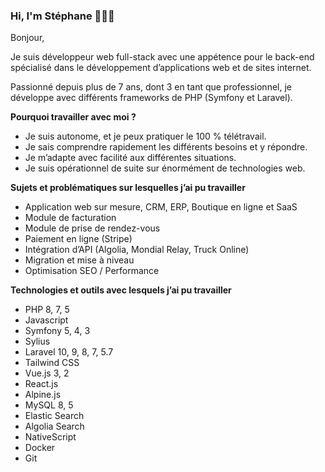 ### Hi, I'm Stéphane 👨🏽‍💻
Bonjour,

Je suis développeur web full-stack avec une appétence pour le back-end spécialisé dans le développement d’applications web et de sites internet. 

Passionné depuis plus de 7 ans, dont 3 en tant que professionnel, je développe avec différents frameworks de PHP (Symfony et Laravel).

**Pourquoi travailler avec moi ?**
- Je suis autonome, et je peux pratiquer le 100 % télétravail.
- Je sais comprendre rapidement les différents besoins et y répondre.
- Je m’adapte avec facilité aux différentes situations.
- Je suis opérationnel de suite sur énormément de technologies web.

**Sujets et problématiques sur lesquelles j’ai pu travailler**
- Application web sur mesure, CRM, ERP, Boutique en ligne et SaaS
- Module de facturation
- Module de prise de rendez-vous
- Paiement en ligne (Stripe)
- Intégration d’API (Algolia, Mondial Relay, Truck Online)
- Migration et mise à niveau
- Optimisation SEO / Performance

**Technologies et outils avec lesquels j’ai pu travailler**
- PHP 8, 7, 5
- Javascript
- Symfony 5, 4, 3
- Sylius
- Laravel 10, 9, 8, 7, 5.7
- Tailwind CSS
- Vue.js 3, 2
- React.js
- Alpine.js
- MySQL 8, 5
- Elastic Search
- Algolia Search
- NativeScript
- Docker
- Git
